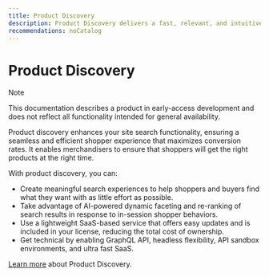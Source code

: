 ```yaml
---
title: Product Discovery
description: Product Discovery delivers a fast, relevant, and intuitive search experience.
recommendations: noCatalog
---
```

# Product Discovery

>[!NOTE]
>
>This documentation describes a product in early-access development and does not reflect all functionality intended for general availability.

Product discovery enhances your site search functionality, ensuring a seamless and efficient shopper experience that maximizes conversion rates. It enables merchandisers to ensure that shoppers will get the right products at the right time. 

With product discovery, you can:

- Create meaningful search experiences to help shoppers and buyers find what they want with as little effort as possible.
- Take advantage of AI-powered dynamic faceting and re-ranking of search results in response to in-session shopper behaviors.
- Use a lightweight SaaS-based service that offers easy updates and is included in your license, reducing the total cost of ownership.
- Get technical by enabling GraphQL API, headless flexibility, API sandbox environments, and ultra fast SaaS.

[Learn more](../live-search/overview.md) about Product Discovery.

